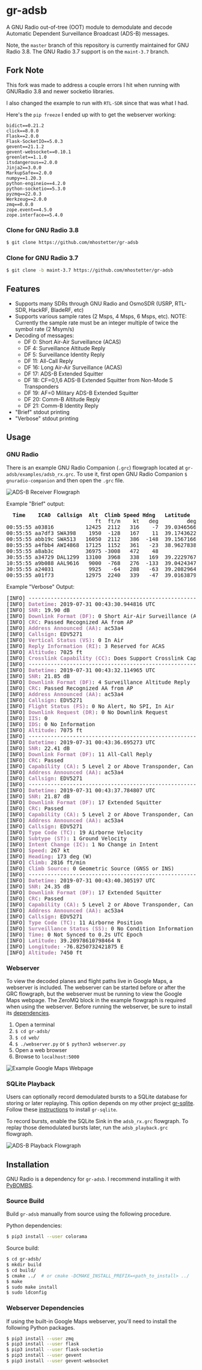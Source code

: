 
# gr-adsb

A GNU Radio out-of-tree (OOT) module to demodulate and decode Automatic Dependent Surveillance Broadcast (ADS-B) messages.

Note, the `master` branch of this repository is currently maintained for GNU Radio 3.8. The GNU Radio 3.7 support is on the `maint-3.7` branch.

## Fork Note

This fork was made to address a couple errors I hit when running with GNURadio 3.8 and newer socketio libraries.

I also changed the example to run with `RTL-SDR` since that was what I had.

Here's the `pip freeze` I ended up with to get the webserver working:

```
bidict==0.21.2
click==8.0.0
Flask==2.0.0
Flask-SocketIO==5.0.3
gevent==21.1.2
gevent-websocket==0.10.1
greenlet==1.1.0
itsdangerous==2.0.0
Jinja2==3.0.0
MarkupSafe==2.0.0
numpy==1.20.3
python-engineio==4.2.0
python-socketio==5.3.0
pyzmq==22.0.3
Werkzeug==2.0.0
zmq==0.0.0
zope.event==4.5.0
zope.interface==5.4.0
```

### Clone for GNU Radio 3.8

```bash
$ git clone https://github.com/mhostetter/gr-adsb
```

### Clone for GNU Radio 3.7

```bash
$ git clone -b maint-3.7 https://github.com/mhostetter/gr-adsb
```

## Features

* Supports many SDRs through GNU Radio and OsmoSDR (USRP, RTL-SDR, HackRF, BladeRF, etc)
* Supports various sample rates (2 Msps, 4 Msps, 6 Msps, etc). NOTE: Currently the sample rate must be an integer multiple of twice the symbol rate (2 Msym/s)
* Decoding of messages:
  * DF 0:  Short Air-Air Surveillance (ACAS)
  * DF 4:  Surveillance Altitude Reply
  * DF 5:  Surveillance Identity Reply
  * DF 11: All-Call Reply
  * DF 16: Long Air-Air Surveillance (ACAS)
  * DF 17: ADS-B Extended Squitter
  * DF 18: CF=0,1,6 ADS-B Extended Squitter from Non-Mode S Transponders
  * DF 19: AF=0 Military ADS-B Extended Squitter
  * DF 20: Comm-B Altitude Reply
  * DF 21: Comm-B Identity Reply
* "Brief" stdout printing
* "Verbose" stdout printing

## Usage

### GNU Radio

There is an example GNU Radio Companion (`.grc`) flowgraph located at `gr-adsb/examples/adsb_rx.grc`. To use it, first open GNU Radio Companion `$ gnuradio-companion` and then open the `.grc` file.

![ADS-B Receiver Flowgraph](https://github.com/mhostetter/gr-adsb/blob/master/docs/adsb_rx.png)

Example "Brief" output:

<pre>
<b>  Time    ICAO  Callsign  Alt  Climb Speed Hdng   Latitude    Longitude  Msgs</b>
                            ft  ft/m    kt   deg         deg         deg     
00:55:55 a03816          12425  2112   316    -7  39.0346566 -76.8112793   10
00:55:55 aa7df3 SWA398    1950  -128   167    11  39.1743622 -76.8109131   28
00:55:55 abb19c SWA513   16050  2112   386  -148  39.1567166 -77.2299194   28
80:55:55 a4fbb4 AWI4868  17125  1152   361   -23  38.9627838 -76.7352627   66
00:55:55 a8ab3c          36975 -3008   472    48                            4
30:55:55 a34729 DAL1299  13100  3968   338   169  39.2229767 -77.1123206   70
10:55:55 a9b088 AAL9616   9000  -768   276  -133  39.0424347 -76.8132417   28
30:55:55 a24031           9925   -64   288   -63  39.2082964 -76.6861572   25
00:55:55 a01f73          12975  2240   339   -47  39.0163879 -76.8472754   38
</pre>

Example "Verbose" Output:

<pre>
[INFO] ----------------------------------------------------------------------
[INFO] <font color="#AD7FA8"><b>Datetime</b></font>: 2019-07-31 00:43:30.944816 UTC
[INFO] <font color="#AD7FA8"><b>SNR</b></font>: 19.90 dB
[INFO] <font color="#AD7FA8"><b>Downlink Format (DF)</b></font>: 0 Short Air-Air Surveillance (ACAS)
[INFO] <font color="#AD7FA8"><b>CRC</b></font>: Passed Recognized AA from AP
[INFO] <font color="#AD7FA8"><b>Address Announced (AA)</b></font>: ac53a4
[INFO] <font color="#AD7FA8"><b>Callsign</b></font>: EDV5271 
[INFO] <font color="#AD7FA8"><b>Vertical Status (VS)</b></font>: 0 In Air
[INFO] <font color="#AD7FA8"><b>Reply Information (RI)</b></font>: 3 Reserved for ACAS
[INFO] <font color="#AD7FA8"><b>Altitude</b></font>: 7025 ft
[INFO] <font color="#AD7FA8"><b>Crosslink Capability (CC)</b></font>: Does Support Crosslink Capability
[INFO] ----------------------------------------------------------------------
[INFO] <font color="#AD7FA8"><b>Datetime</b></font>: 2019-07-31 00:43:32.114965 UTC
[INFO] <font color="#AD7FA8"><b>SNR</b></font>: 21.85 dB
[INFO] <font color="#AD7FA8"><b>Downlink Format (DF)</b></font>: 4 Surveillance Altitude Reply
[INFO] <font color="#AD7FA8"><b>CRC</b></font>: Passed Recognized AA from AP
[INFO] <font color="#AD7FA8"><b>Address Announced (AA)</b></font>: ac53a4
[INFO] <font color="#AD7FA8"><b>Callsign</b></font>: EDV5271 
[INFO] <font color="#AD7FA8"><b>Flight Status (FS)</b></font>: 0 No Alert, No SPI, In Air
[INFO] <font color="#AD7FA8"><b>Downlink Request (DR)</b></font>: 0 No Downlink Request
[INFO] <font color="#AD7FA8"><b>IIS</b></font>: 0
[INFO] <font color="#AD7FA8"><b>IDS</b></font>: 0 No Information
[INFO] <font color="#AD7FA8"><b>Altitude</b></font>: 7075 ft
[INFO] ----------------------------------------------------------------------
[INFO] <font color="#AD7FA8"><b>Datetime</b></font>: 2019-07-31 00:43:36.695273 UTC
[INFO] <font color="#AD7FA8"><b>SNR</b></font>: 22.41 dB
[INFO] <font color="#AD7FA8"><b>Downlink Format (DF)</b></font>: 11 All-Call Reply
[INFO] <font color="#AD7FA8"><b>CRC</b></font>: Passed
[INFO] <font color="#AD7FA8"><b>Capability (CA)</b></font>: 5 Level 2 or Above Transponder, Can Set CA 7, In Air
[INFO] <font color="#AD7FA8"><b>Address Announced (AA)</b></font>: ac53a4
[INFO] <font color="#AD7FA8"><b>Callsign</b></font>: EDV5271
[INFO] ----------------------------------------------------------------------
[INFO] <font color="#AD7FA8"><b>Datetime</b></font>: 2019-07-31 00:43:37.784807 UTC
[INFO] <font color="#AD7FA8"><b>SNR</b></font>: 21.87 dB
[INFO] <font color="#AD7FA8"><b>Downlink Format (DF)</b></font>: 17 Extended Squitter
[INFO] <font color="#AD7FA8"><b>CRC</b></font>: Passed
[INFO] <font color="#AD7FA8"><b>Capability (CA)</b></font>: 5 Level 2 or Above Transponder, Can Set CA 7, In Air
[INFO] <font color="#AD7FA8"><b>Address Announced (AA)</b></font>: ac53a4
[INFO] <font color="#AD7FA8"><b>Callsign</b></font>: EDV5271 
[INFO] <font color="#AD7FA8"><b>Type Code (TC)</b></font>: 19 Airborne Velocity
[INFO] <font color="#AD7FA8"><b>Subtype (ST)</b></font>: 1 Ground Velocity
[INFO] <font color="#AD7FA8"><b>Intent Change (IC)</b></font>: 1 No Change in Intent
[INFO] <font color="#AD7FA8"><b>Speed</b></font>: 267 kt
[INFO] <font color="#AD7FA8"><b>Heading</b></font>: 173 deg (W)
[INFO] <font color="#AD7FA8"><b>Climb</b></font>: 2816 ft/min
[INFO] <font color="#AD7FA8"><b>Climb Source</b></font>: 0 Geometric Source (GNSS or INS)
[INFO] ----------------------------------------------------------------------
[INFO] <font color="#AD7FA8"><b>Datetime</b></font>: 2019-07-31 00:43:40.305197 UTC
[INFO] <font color="#AD7FA8"><b>SNR</b></font>: 24.35 dB
[INFO] <font color="#AD7FA8"><b>Downlink Format (DF)</b></font>: 17 Extended Squitter
[INFO] <font color="#AD7FA8"><b>CRC</b></font>: Passed
[INFO] <font color="#AD7FA8"><b>Capability (CA)</b></font>: 5 Level 2 or Above Transponder, Can Set CA 7, In Air
[INFO] <font color="#AD7FA8"><b>Address Announced (AA)</b></font>: ac53a4
[INFO] <font color="#AD7FA8"><b>Callsign</b></font>: EDV5271 
[INFO] <font color="#AD7FA8"><b>Type Code (TC)</b></font>: 11 Airborne Position
[INFO] <font color="#AD7FA8"><b>Surveillance Status (SS)</b></font>: 0 No Condition Information
[INFO] <font color="#AD7FA8"><b>Time</b></font>: 0 Not Synced to 0.2s UTC Epoch
[INFO] <font color="#AD7FA8"><b>Latitude</b></font>: 39.20978610798464 N
[INFO] <font color="#AD7FA8"><b>Longitude</b></font>: -76.8250732421875 E
[INFO] <font color="#AD7FA8"><b>Altitude</b></font>: 7450 ft
</pre>

### Webserver

To view the decoded planes and flight paths live in Google Maps, a webserver is included. The webserver can be started before or after the GRC flowgraph, but the webserver must be running to view the Google Maps webpage. The ZeroMQ block in the example flowgraph is required when using the webserver. Before running the webserver, be sure to install its [dependencies](#webserver-dependencies).

1. Open a terminal
2. `$ cd gr-adsb/`
3. `$ cd web/`
4. `$ ./webserver.py` or `$ python3 webserver.py`
5. Open a web browser
6. Browse to `localhost:5000`

![Example Google Maps Webpage](https://github.com/mhostetter/gr-adsb/blob/master/docs/adsb_google_maps.png)

### SQLite Playback

Users can optionally record demodulated bursts to a SQLite database for storing or later replaying. This option depends on my other project [gr-sqlite](https://github.com/mhostetter/gr-sqlite). Follow these [instructions](https://github.com/mhostetter/gr-sqlite#installation) to install `gr-sqlite`.

To record bursts, enable the SQLite Sink in the `adsb_rx.grc` flowgraph. To replay those demodulated bursts later, run the `adsb_playback.grc` flowgraph.

![ADS-B Playback Flowgraph](https://github.com/mhostetter/gr-adsb/blob/master/docs/adsb_playback.png)

## Installation

GNU Radio is a dependency for `gr-adsb`. I recommend installing it with [PyBOMBS](https://github.com/gnuradio/pybombs).

### Source Build

Build `gr-adsb` manually from source using the following procedure.

Python dependencies:

```bash
$ pip3 install --user colorama
```

Source build:

```bash
$ cd gr-adsb/
$ mkdir build
$ cd build/
$ cmake ../  # or cmake -DCMAKE_INSTALL_PREFIX=<path_to_install> ../
$ make
$ sudo make install
$ sudo ldconfig
```

### Webserver Dependencies

If using the built-in Google Maps webserver, you'll need to install the following Python packages.

```bash
$ pip3 install --user zmq
$ pip3 install --user flask
$ pip3 install --user flask-socketio
$ pip3 install --user gevent
$ pip3 install --user gevent-websocket
```
